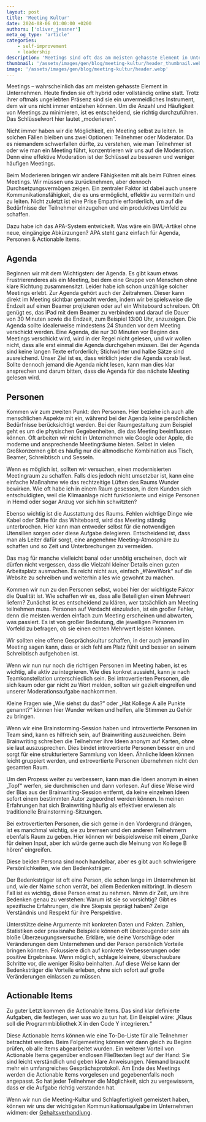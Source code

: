```yaml
---
layout: post
title: 'Meeting Kultur'
date: 2024-08-06 01:00:00 +0200
authors: ['oliver_jessner']
meta_og_type: 'article'
categories:
    - self-improvement
    - leadership
description: 'Meetings sind oft das am meisten gehasste Element in Unternehmen, aber unvermeidbar. Um ihre Anzahl und Häufigkeit zu minimieren, ist eine effektive Moderation entscheidend. Dabei hilft das von mir entwickelte APA-System das Meetings klar strukturiert.'
thumbnail: '/assets/images/gen/blog/meeting-kultur/header_thumbnail.webp'
image: '/assets/images/gen/blog/meeting-kultur/header.webp'
---
```


Meetings – wahrscheinlich das am meisten gehasste Element in Unternehmen. Heute finden sie oft hybrid oder vollständig online statt. Trotz ihrer oftmals ungeliebten Präsenz sind sie ein unvermeidliches Instrument, dem wir uns nicht immer entziehen können. Um die Anzahl und Häufigkeit von Meetings zu minimieren, ist es entscheidend, sie richtig durchzuführen. Das Schlüsselwort hier lautet „moderieren“.

Nicht immer haben wir die Möglichkeit, ein Meeting selbst zu leiten. In solchen Fällen bleiben uns zwei Optionen: Teilnehmer oder Moderator. Da es niemandem schwerfallen dürfte, zu verstehen, wie man Teilnehmer ist oder wie man ein Meeting führt, konzentrieren wir uns auf die Moderation. Denn eine effektive Moderation ist der Schlüssel zu besseren und weniger häufigen Meetings.

Beim Moderieren bringen wir andere Fähigkeiten mit als beim Führen eines Meetings. Wir müssen uns zurücknehmen, aber dennoch Durchsetzungsvermögen zeigen. Ein zentraler Faktor ist dabei auch unsere Kommunikationsfähigkeit, die es uns ermöglicht, effektiv zu vermitteln und zu leiten. Nicht zuletzt ist eine Prise Empathie erforderlich, um auf die Bedürfnisse der Teilnehmer einzugehen und ein produktives Umfeld zu schaffen.

Dazu habe ich das APA-System entwickelt. Was wäre ein BWL-Artikel ohne neue, eingängige Abkürzungen? APA steht ganz einfach für Agenda, Personen & Actionable Items.

## Agenda

Beginnen wir mit dem Wichtigsten: der Agenda. Es gibt kaum etwas Frustrierenderes als ein Meeting, bei dem eine Gruppe von Menschen ohne klare Richtung zusammensitzt. Leider habe ich schon unzählige solcher Meetings erlebt. Zur Agenda gehört auch der Zeitrahmen. Dieser kann direkt im Meeting sichtbar gemacht werden, indem wir beispielsweise die Endzeit auf einen Beamer projizieren oder auf ein Whiteboard schreiben. Oft genügt es, das iPad mit dem Beamer zu verbinden und darauf die Dauer von 30 Minuten sowie die Endzeit, zum Beispiel 13:00 Uhr, anzuzeigen. Die Agenda sollte idealerweise mindestens 24 Stunden vor dem Meeting verschickt werden. Eine Agenda, die nur 30 Minuten vor Beginn des Meetings verschickt wird, wird in der Regel nicht gelesen, und wir wollen nicht, dass alle erst einmal die Agenda durchgehen müssen. Bei der Agenda sind keine langen Texte erforderlich; Stichwörter und halbe Sätze sind ausreichend. Unser Ziel ist es, dass wirklich jeder die Agenda vorab liest. Sollte dennoch jemand die Agenda nicht lesen, kann man dies klar ansprechen und darum bitten, dass die Agenda für das nächste Meeting gelesen wird.

## Personen

Kommen wir zum zweiten Punkt: den Personen. Hier beziehe ich auch alle menschlichen Aspekte mit ein, während bei der Agenda keine persönlichen Bedürfnisse berücksichtigt werden. Bei der Raumgestaltung zum Beispiel geht es um die physischen Gegebenheiten, die das Meeting beeinflussen können. Oft arbeiten wir nicht in Unternehmen wie Google oder Apple, die moderne und ansprechende Meetingräume bieten. Selbst in vielen Großkonzernen gibt es häufig nur die altmodische Kombination aus Tisch, Beamer, Schreibtisch und Sesseln.

Wenn es möglich ist, sollten wir versuchen, einen modernisierten Meetingraum zu schaffen. Falls dies jedoch nicht umsetzbar ist, kann eine einfache Maßnahme wie das rechtzeitige Lüften des Raums Wunder bewirken. Wie oft habe ich in einem Raum gesessen, in dem Kunden sich entschuldigten, weil die Klimaanlage nicht funktionierte und einige Personen in Hemd oder sogar Anzug vor sich hin schwitzten?

Ebenso wichtig ist die Ausstattung des Raums. Fehlen wichtige Dinge wie Kabel oder Stifte für das Whiteboard, wird das Meeting ständig unterbrochen. Hier kann man entweder selbst für die notwendigen Utensilien sorgen oder diese Aufgabe delegieren. Entscheidend ist, dass man als Leiter dafür sorgt, eine angenehme Meeting-Atmosphäre zu schaffen und so Zeit und Unterbrechungen zu vermeiden.

Das mag für manche vielleicht banal oder unnötig erscheinen, doch wir dürfen nicht vergessen, dass die Vielzahl kleiner Details einen guten Arbeitsplatz ausmachen. Es reicht nicht aus, einfach „#NewWork“ auf die Website zu schreiben und weiterhin alles wie gewohnt zu machen.

Kommen wir nun zu den Personen selbst, wobei hier der wichtigste Faktor die Qualität ist. Wie schaffen wir es, dass alle Beteiligten einen Mehrwert liefern? Zunächst ist es entscheidend zu klären, wer tatsächlich am Meeting teilnehmen muss. Personen auf Verdacht einzuladen, ist ein großer Fehler, denn die meisten werden einfach zum Meeting erscheinen und abwarten, was passiert. Es ist von großer Bedeutung, die jeweiligen Personen im Vorfeld zu befragen, ob sie einen echten Mehrwert leisten können.

Wir sollten eine offene Gesprächskultur schaffen, in der auch jemand im Meeting sagen kann, dass er sich fehl am Platz fühlt und besser an seinem Schreibtisch aufgehoben ist.

Wenn wir nun nur noch die richtigen Personen im Meeting haben, ist es wichtig, alle aktiv zu integrieren. Wie dies konkret aussieht, kann je nach Teamkonstellation unterschiedlich sein. Bei introvertierten Personen, die sich kaum oder gar nicht zu Wort melden, sollten wir gezielt eingreifen und unserer Moderationsaufgabe nachkommen.

Kleine Fragen wie „Wie siehst du das?“ oder „Hat Kollege A alle Punkte genannt?“ können hier Wunder wirken und helfen, alle Stimmen zu Gehör zu bringen.

Wenn wir eine Brainstorming-Session haben und introvertierte Personen im Team sind, kann es hilfreich sein, auf Brainwriting auszuweichen. Beim Brainwriting schreiben die Teilnehmer ihre Ideen anonym auf Karten, ohne sie laut auszusprechen. Dies bindet introvertierte Personen besser ein und sorgt für eine strukturiertere Sammlung von Ideen. Ähnliche Ideen können leicht gruppiert werden, und extrovertierte Personen übernehmen nicht den gesamten Raum.

Um den Prozess weiter zu verbessern, kann man die Ideen anonym in einen „Topf“ werfen, sie durchmischen und dann vorlesen. Auf diese Weise wird der Bias aus der Brainwriting-Session entfernt, da keine einzelnen Ideen sofort einem bestimmten Autor zugeordnet werden können. In meinen Erfahrungen hat sich Brainwriting häufig als effektiver erwiesen als traditionelle Brainstorming-Sitzungen.

Bei extrovertierten Personen, die sich gerne in den Vordergrund drängen, ist es manchmal wichtig, sie zu bremsen und den anderen Teilnehmern ebenfalls Raum zu geben. Hier können wir beispielsweise mit einem „Danke für deinen Input, aber ich würde gerne auch die Meinung von Kollege B hören“ eingreifen.

Diese beiden Persona sind noch handelbar, aber es gibt auch schwierigere Persönlichkeiten, wie den Bedenksträger.

Der Bedenksträger ist oft eine Person, die schon lange im Unternehmen ist und, wie der Name schon verrät, bei allem Bedenken mitbringt. In diesem Fall ist es wichtig, diese Person ernst zu nehmen. Nimm dir Zeit, um ihre Bedenken genau zu verstehen: Warum ist sie so vorsichtig? Gibt es spezifische Erfahrungen, die ihre Skepsis geprägt haben? Zeige Verständnis und Respekt für ihre Perspektive.

Unterstütze deine Argumente mit konkreten Daten und Fakten. Zahlen, Statistiken oder praxisnahe Beispiele können oft überzeugender sein als bloße Überzeugungsversuche. Erkläre, wie deine Vorschläge oder Veränderungen dem Unternehmen und der Person persönlich Vorteile bringen könnten. Fokussiere dich auf konkrete Verbesserungen oder positive Ergebnisse. Wenn möglich, schlage kleinere, überschaubare Schritte vor, die weniger Risiko beinhalten. Auf diese Weise kann der Bedenksträger die Vorteile erleben, ohne sich sofort auf große Veränderungen einlassen zu müssen.

## Actionable Items

Zu guter Letzt kommen die Actionable Items. Das sind klar definierte Aufgaben, die festlegen, wer was wo zu tun hat. Ein Beispiel wäre: „Klaus soll die Programmbibliothek X in den Code Y integrieren.“

Diese Actionable Items können wie eine To-Do-Liste für alle Teilnehmer betrachtet werden. Beim Folgemeeting können wir dann gleich zu Beginn prüfen, ob alle Items abgearbeitet wurden. Ein weiterer Vorteil von Actionable Items gegenüber endlosen Fließtexten liegt auf der Hand: Sie sind leicht verständlich und geben klare Anweisungen. Niemand braucht mehr ein umfangreiches Gesprächsprotokoll. Am Ende des Meetings werden die Actionable Items vorgelesen und gegebenenfalls noch angepasst. So hat jeder Teilnehmer die Möglichkeit, sich zu vergewissern, dass er die Aufgabe richtig verstanden hat.

Wenn wir nun die Meeting-Kultur und Schlagfertigkeit gemeistert haben, können wir uns der wichtigsten Kommunikationsaufgabe im Unternehmen widmen: der [Gehaltsverhandlung]().

